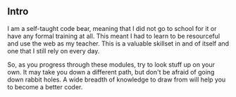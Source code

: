 ## Intro

I am a self-taught code bear, meaning that I did not go to school for it or have any formal training at all. This meant I had to learn to be resourceful and use the web as my teacher. This is a valuable skillset in and of itself and one that I still rely on every day.

So, as you progress through these modules, try to look stuff up on your own. It may take you down a different path, but don't be afraid of going down rabbit holes. A wide breadth of knowledge to draw from will help you to become a better coder.